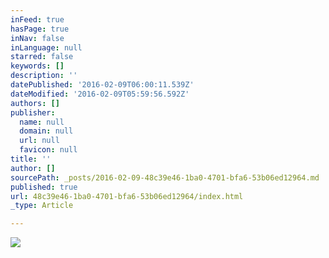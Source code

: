 ```yaml
---
inFeed: true
hasPage: true
inNav: false
inLanguage: null
starred: false
keywords: []
description: ''
datePublished: '2016-02-09T06:00:11.539Z'
dateModified: '2016-02-09T05:59:56.592Z'
authors: []
publisher:
  name: null
  domain: null
  url: null
  favicon: null
title: ''
author: []
sourcePath: _posts/2016-02-09-48c39e46-1ba0-4701-bfa6-53b06ed12964.md
published: true
url: 48c39e46-1ba0-4701-bfa6-53b06ed12964/index.html
_type: Article

---
```

![](https://the-grid-user-content.s3-us-west-2.amazonaws.com/8331167f-8b40-4737-963d-d3b072a84f19.jpg)